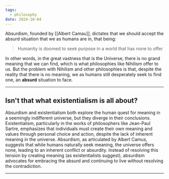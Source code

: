 ```yaml
---
tags:
  - philosophy
date: 2024-10-04
---
```


Absurdism, founded by [[Albert Camau]], dictates that we should accept the absurd situation that we as humans are in, that being:

> Humanity is doomed to seek purpose in a world that has none to offer

In other words, in the great vastness that is the Universe, there is no grand meaning that we can find, which is what philosophies like Nihilism offer to us. But the problem with Nihilism and other philosophies is that, despite the reality that there is no meaning, we as humans still desperately seek to find one, an **absurd** situation to face.

---

## Isn't that what existentialism is all about?

Absurdism and existentialism both explore the human quest for meaning in a seemingly indifferent universe, but they diverge in their conclusions. Existentialism, particularly in the works of philosophers like Jean-Paul Sartre, emphasizes that individuals must create their own meaning and values through personal choice and action, despite the lack of inherent meaning in the universe. Absurdism, as articulated by Albert Camus, suggests that while humans naturally seek meaning, the universe offers none, leading to an inherent conflict or absurdity. Instead of resolving this tension by creating meaning (as existentialists suggest), absurdism advocates for embracing the absurd and continuing to live without resolving the contradiction.

---